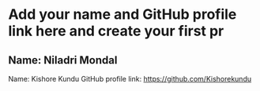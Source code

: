 # Add your name and GitHub profile link here and create your first pr
## Name: Niladri Mondal

Name: Kishore Kundu
GitHub profile link: https://github.com/Kishorekundu
